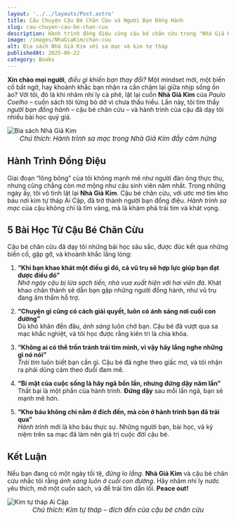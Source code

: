 ```yaml
---
layout: '../../layouts/Post.astro'
title: Câu Chuyện Cậu Bé Chăn Cừu và Người Bạn Đồng Hành
slug: cau-chuyen-cau-be-chan-cuu
description: Hành trình đồng điệu cùng cậu bé chăn cừu trong "Nhà Giả Kim" và những bài học sâu sắc về ước mơ, khát vọng, và cuộc sống.
image: /images/NhaGiaKim/chan-cuu
alt: Bìa sách Nhà Giả Kim với sa mạc và kim tự tháp
publishedAt: 2025-06-22
category: Books
---
```



**Xin chào mọi người**, *điều gì khiến bạn thay đổi?* 
Một mindset mới, một biến cố bất ngờ, hay khoảnh khắc bạn nhận ra cần chậm lại giữa nhịp sống ồn ào? Với tôi, đó là khi nhâm nhi ly cà phê, lật lại cuốn **Nhà Giả Kim** của *Paulo Coelho* – cuốn sách tôi từng bỏ dở vì chưa thấu hiểu. Lần này, tôi tìm thấy *người bạn đồng hành* – cậu bé chăn cừu – và hành trình của cậu đã dạy tôi nhiều bài học quý giá.

![Bìa sách Nhà Giả Kim](/images/NhaGiaKim/nha-gia-kim.jpg)
<span style="font-size: 15px; font-style: italic; text-align: center; display: block;">
*Chú thích: Hành trình sa mạc trong Nhà Giả Kim đầy cảm hứng*
</span>


## Hành Trình Đồng Điệu

Giai đoạn “lông bông” của tôi không mạnh mẽ như người đàn ông thực thụ, nhưng cũng chẳng còn mơ mộng như cậu sinh viên năm nhất. Trong những ngày ấy, tôi vô tình lật lại **Nhà Giả Kim**. Cậu bé chăn cừu, với ước mơ tìm kho báu nơi kim tự tháp Ai Cập, đã trở thành người bạn đồng điệu. *Hành trình sa mạc* của cậu không chỉ là tìm vàng, mà là khám phá trái tim và khát vọng.

## 5 Bài Học Từ Cậu Bé Chăn Cừu

Cậu bé chăn cừu đã dạy tôi những bài học sâu sắc, được đúc kết qua những biến cố, gặp gỡ, và khoảnh khắc lắng lòng:

1. **“Khi bạn khao khát một điều gì đó, cả vũ trụ sẽ hợp lực giúp bạn đạt được điều đó”**  
   *Nhớ ngày cậu bị lừa sạch tiền, nhà vua xuất hiện với hai viên đá.* Khát khao chân thành sẽ dẫn bạn gặp những người đồng hành, như vũ trụ đang âm thầm hỗ trợ.

2. **“Chuyện gì cũng có cách giải quyết, luôn có ánh sáng nơi cuối con đường”**  
   Dù khó khăn đến đâu, *ánh sáng* luôn chờ bạn. Cậu bé đã vượt qua sa mạc khắc nghiệt, và tôi học được rằng kiên trì là chìa khóa.

3. **“Không ai có thể trốn tránh trái tim mình, vì vậy hãy lắng nghe những gì nó nói”**  
   *Trái tim* luôn biết bạn cần gì. Cậu bé đã nghe theo giấc mơ, và tôi nhận ra phải dũng cảm theo đuổi đam mê.

4. **“Bí mật của cuộc sống là hãy ngã bốn lần, nhưng đứng dậy năm lần”**  
   Thất bại là một phần của hành trình. **Đứng dậy** sau mỗi lần ngã, bạn sẽ mạnh mẽ hơn.

5. **“Kho báu không chỉ nằm ở đích đến, mà còn ở hành trình bạn đã trải qua”**  
   *Hành trình* mới là kho báu thực sự. Những người bạn, bài học, và kỷ niệm trên sa mạc đã làm nên giá trị cuộc đời cậu bé.

## Kết Luận

Nếu bạn đang có một ngày tồi tệ, *đừng lo lắng*. **Nhà Giả Kim** và cậu bé chăn cừu nhắc tôi rằng *ánh sáng luôn ở cuối con đường*. Hãy nhâm nhi ly nước yêu thích, mở một cuốn sách, và để trái tim dẫn lối. **Peace out!**

![Kim tự tháp Ai Cập](/images/NhaGiaKim/kim_tu_thap.jpg)
<span style="font-size: 15px; font-style: italic; text-align: center; display: block;">
Chú thích: Kim tự tháp – đích đến của cậu bé chăn cừu
</span>
